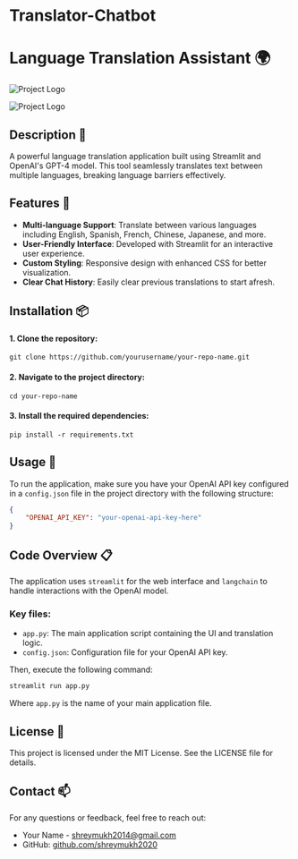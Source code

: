 # Translator-Chatbot

# Language Translation Assistant 🌍

![Project Logo](https://github.com/shreymukh2020/Translator-Chatbot-GPT-4/blob/main/App_screenshot_2.png)


![Project Logo](https://github.com/shreymukh2020/Translator-Chatbot-GPT-4/blob/main/App_screenshot_1.png)

## Description 📝
A powerful language translation application built using Streamlit and OpenAI's GPT-4 model. This tool seamlessly translates text between multiple languages, breaking language barriers effectively.

## Features 🌟
- **Multi-language Support**: Translate between various languages including English, Spanish, French, Chinese, Japanese, and more.
- **User-Friendly Interface**: Developed with Streamlit for an interactive user experience.
- **Custom Styling**: Responsive design with enhanced CSS for better visualization.
- **Clear Chat History**: Easily clear previous translations to start afresh.

## Installation 📦

#### 1. Clone the repository:
   ```
   git clone https://github.com/yourusername/your-repo-name.git
   ```
#### 2. Navigate to the project directory:
   ```
   cd your-repo-name
   ```
#### 3. Install the required dependencies:
   ```
   pip install -r requirements.txt
   ```

## Usage 📖
To run the application, make sure you have your OpenAI API key configured in a `config.json` file in the project directory with the following structure:
```json
{
    "OPENAI_API_KEY": "your-openai-api-key-here"
}
```
## Code Overview 📋
The application uses `streamlit` for the web interface and `langchain` to handle interactions with the OpenAI model.

### Key files:
- `app.py`: The main application script containing the UI and translation logic.
- `config.json`: Configuration file for your OpenAI API key.

Then, execute the following command:

```bash
streamlit run app.py
```
Where `app.py` is the name of your main application file.

## License 📜
This project is licensed under the MIT License. See the LICENSE file for details.

## Contact 📫
For any questions or feedback, feel free to reach out:
- Your Name - [shreymukh2014@gmail.com](shreymukh2014@gmail.com)
- GitHub: [github.com/shreymukh2020](https://github.com/shreymukh2020)
